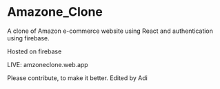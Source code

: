 # Amazone_Clone

A clone of Amazon e-commerce website using React and authentication using firebase.

Hosted on firebase

LIVE:  amzoneclone.web.app

Please contribute, to make it better.
Edited by Adi
